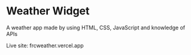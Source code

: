 # Weather Widget
A weather app made by using HTML, CSS, JavaScript and knowledge of APIs

Live site: frcweather.vercel.app
